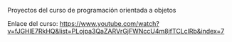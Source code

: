 Proyectos del curso de programación orientada a objetos

Enlace del curso:
https://www.youtube.com/watch?v=fJGHlE7RkHQ&list=PLojpa3QaZARVrGjFWNccU4m8jfTCLclRb&index=7
